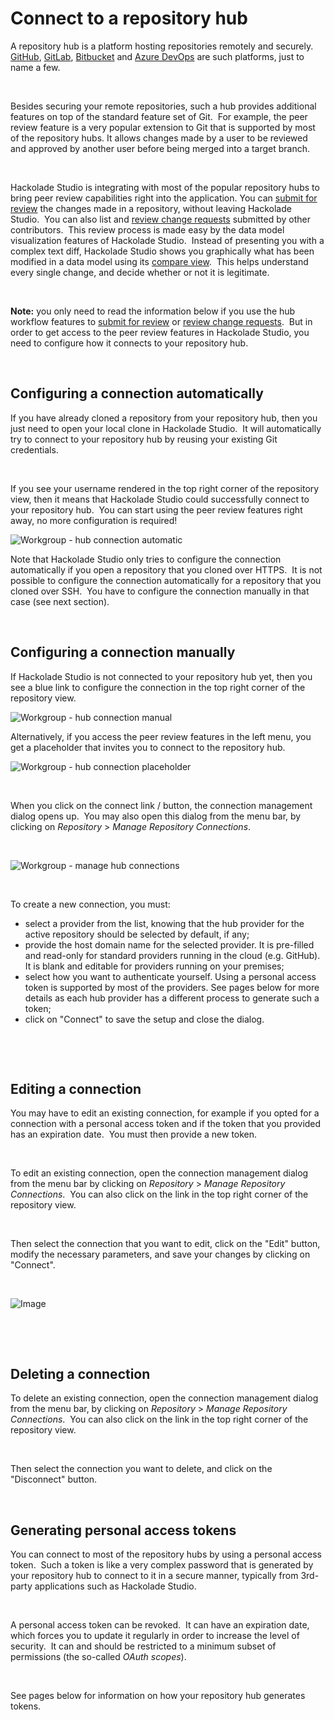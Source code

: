 # Connect to a repository hub

A repository hub is a platform hosting repositories remotely and securely. [GitHub](<https://github.com/> "target=\"\_blank\""), [GitLab](<https://gitlab.com/> "target=\"\_blank\""), [Bitbucket](<https://bitbucket.org> "target=\"\_blank\"") and [Azure DevOps](<https://azure.microsoft.com/en-us/services/devops/#overview> "target=\"\_blank\"") are such platforms, just to name a few.

&nbsp;

Besides securing your remote repositories, such a hub provides additional features on top of the standard feature set of Git.&nbsp; For example, the peer review feature is a very popular extension to Git that is supported by most of the repository hubs. It allows changes made by a user to be reviewed and approved by another user before being merged into a target branch.

&nbsp;

Hackolade Studio is integrating with most of the popular repository hubs to bring peer review capabilities right into the application. You can [submit for review](<Submitforreview.md>) the changes made in a repository, without leaving Hackolade Studio.&nbsp; You can also list and [review change requests](<Reviewchangerequests.md>) submitted by other contributors.&nbsp; This review process is made easy by the data model visualization features of Hackolade Studio.&nbsp; Instead of presenting you with a complex text diff, Hackolade Studio shows you graphically what has been modified in a data model using its [compare view](<Compareandmergemodels.md>).&nbsp; This helps understand every single change, and decide whether or not it is legitimate.

&nbsp;

**Note:** you only need to read the information below if you use the hub workflow features to [submit for review](<Submitforreview.md>) or [review change requests](<Reviewchangerequests.md>).&nbsp; But in order to get access to the peer review features in Hackolade Studio, you need to configure how it connects to your repository hub.&nbsp;

&nbsp;

## Configuring a connection automatically

If you have already cloned a repository from your repository hub, then you just need to open your local clone in Hackolade Studio.&nbsp; It will automatically try to connect to your repository hub by reusing your existing Git credentials.

&nbsp;

If you see your username rendered in the top right corner of the repository view, then it means that Hackolade Studio could successfully connect to your repository hub.&nbsp; You can start using the peer review features right away, no more configuration is required\!

![Workgroup - hub connection automatic](<lib/Workgroup%20-%20hub%20connection%20automatic.png>)

Note that Hackolade Studio only tries to configure the connection automatically if you open a repository that you cloned over HTTPS.&nbsp; It is not possible to configure the connection automatically for a repository that you cloned over SSH.&nbsp; You have to configure the connection manually in that case (see next section).

&nbsp;

## Configuring a connection manually

If Hackolade Studio is not connected to your repository hub yet, then you see a blue link to configure the connection in the top right corner of the repository view.

![Workgroup - hub connection manual](<lib/Workgroup%20-%20hub%20connection%20manual.png>)

Alternatively, if you access the peer review features in the left menu, you get a placeholder that invites you to connect to the repository hub.

![Workgroup - hub connection placeholder](<lib/Workgroup%20-%20hub%20connection%20placeholder.png>)

&nbsp;

When you click on the connect link / button, the connection management dialog opens up.&nbsp; You may also open this dialog from the menu bar, by clicking on *Repository* \> *Manage Repository Connections*.

&nbsp;

![Workgroup - manage hub connections](<lib/Workgroup%20-%20manage%20hub%20connections.png>)

&nbsp;

To create a new connection, you must:

* select a provider from the list, knowing that the hub provider for the active repository should be selected by default, if any;
* provide the host domain name for the selected provider. It is pre-filled and read-only for standard providers running in the cloud (e.g. GitHub). It is blank and editable for providers running on your premises;
* select how you want to authenticate yourself. Using a personal access token is supported by most of the providers. See pages below for more details as each hub provider has a different process to generate such a token;
* click on "Connect" to save the setup and close the dialog.

&nbsp;

&nbsp;

## Editing a connection

You may have to edit an existing connection, for example if you opted for a connection with a personal access token and if the token that you provided has an expiration date.&nbsp; You must then provide a new token.

&nbsp;

To edit an existing connection, open the connection management dialog from the menu bar by clicking on *Repository* \> *Manage Repository Connections*.&nbsp; You can also click on the link in the top right corner of the repository view.

&nbsp;

Then select the connection that you want to edit, click on the "Edit" button, modify the necessary parameters, and save your changes by clicking on "Connect".

&nbsp;

![Image](<lib/Workgroup%20-%20manage%20hub%20connections%20-%20tokens.png>)

&nbsp;

&nbsp;

## Deleting a connection

To delete an existing connection, open the connection management dialog from the menu bar, by clicking on *Repository* \> *Manage Repository Connections*.&nbsp; You can also click on the link in the top right corner of the repository view.

&nbsp;

Then select the connection you want to delete, and click on the "Disconnect" button.

&nbsp;

## Generating personal access tokens

You can connect to most of the repository hubs by using a personal access token.&nbsp; Such a token is like a very complex password that is generated by your repository hub to connect to it in a secure manner, typically from 3rd-party applications such as Hackolade Studio.

&nbsp;

A personal access token can be revoked.&nbsp; It can have an expiration date, which forces you to update it regularly in order to increase the level of security.&nbsp; It can and should be restricted to a minimum subset of permissions (the so-called *OAuth* *scopes*).

&nbsp;

See pages below for information on how your repository hub generates tokens.

